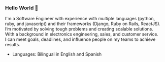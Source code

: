 ### Hello World 👋

I'm a Software Engineer with experience with multiple languages (python, ruby, and javascript) and their frameworks (Django, Ruby on Rails, ReactJS).  I’m motivated by solving tough problems and creating scalable solutions. With a background in electronics engineering, sales, and customer service. I can meet goals, deadlines, and influence people on my teams to achieve results. 

- Languages: Bilingual in English and Spanish
